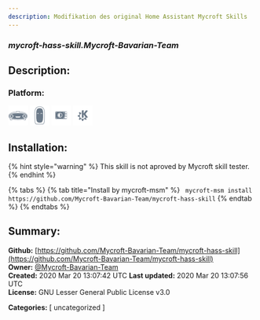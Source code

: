 ```yaml
---
description: Modifikation des original Home Assistant Mycroft Skills 
---
```


### _mycroft-hass-skill.Mycroft-Bavarian-Team_  
## Description:  
  
  
  
### Platform:  
 ![Mark I](../.gitbook/assets/mark-1-icon.png)  ![Mark II](../.gitbook/assets/mark-2-icon.png)  ![Picroft](../.gitbook/assets/picroft-icon.png)  ![plasmoid](../.gitbook/assets/kde.png)   
## Installation:  
{% hint style="warning" %}
This skill is not aproved by Mycroft skill tester.
{% endhint %}
    
{% tabs %}
{% tab title="Install by mycroft-msm" %}
``` mycroft-msm install https://github.com/Mycroft-Bavarian-Team/mycroft-hass-skill```
{% endtab %}
  {% endtabs %}
    
## Summary:  
**Github:** [https://github.com/Mycroft-Bavarian-Team/mycroft-hass-skill](https://github.com/Mycroft-Bavarian-Team/mycroft-hass-skill)  
**Owner:** [@Mycroft-Bavarian-Team](https://github.com/Mycroft-Bavarian-Team)  
**Created:** 2020 Mar 20 13:07:42 UTC  **Last updated:** 2020 Mar 20 13:07:56 UTC  
**License:** GNU Lesser General Public License v3.0  
  
**Categories:** [ uncategorized ]   
